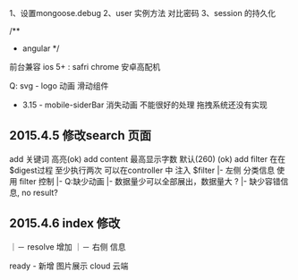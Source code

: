 1、设置mongoose.debug
2、user 实例方法 对比密码
3、session 的持久化


/**
 * angular
 */

前台兼容
  ios 5+ : safri chrome
  安卓高配机

Q:
svg - logo 动画
滑动组件


- 3.15 -
mobile-siderBar 
  消失动画 不能很好的处理
  拖拽系统还没有实现 



## 2015.4.5 修改search 页面
  add 关键词 高亮(ok)
  add content 最高显示字数 默认(260) (ok)
  add filter 在在$digest过程 至少执行两次 可以在controller 中 注入 $filter
    |- 左侧 分类信息 使用 filter 控制
    |- Q:缺少动画
    |- 数据量少可以全部展出，数据量大 ?
    |- 缺少容错信息, no result?

## 2015.4.6 index 修改
  ｜－ resolve 增加 
  ｜－ 右侧 信息

  ready - 新增 图片展示 cloud 云端


